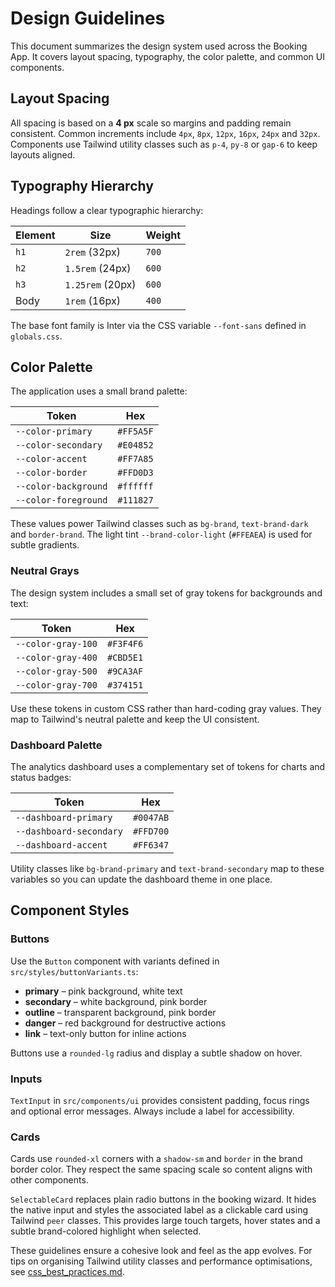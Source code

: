# Design Guidelines

This document summarizes the design system used across the Booking App. It covers layout spacing, typography, the color palette, and common UI components.

## Layout Spacing

All spacing is based on a **4&nbsp;px** scale so margins and padding remain consistent. Common increments include `4px`, `8px`, `12px`, `16px`, `24px` and `32px`. Components use Tailwind utility classes such as `p-4`, `py-8` or `gap-6` to keep layouts aligned.

## Typography Hierarchy

Headings follow a clear typographic hierarchy:

| Element | Size             | Weight |
| ------- | ---------------- | ------ |
| `h1`    | `2rem` (32px)    | `700`  |
| `h2`    | `1.5rem` (24px)  | `600`  |
| `h3`    | `1.25rem` (20px) | `600`  |
| Body    | `1rem` (16px)    | `400`  |

The base font family is Inter via the CSS variable `--font-sans` defined in `globals.css`.

## Color Palette

The application uses a small brand palette:

| Token                | Hex       |
| -------------------- | --------- |
| `--color-primary`    | `#FF5A5F` |
| `--color-secondary`  | `#E04852` |
| `--color-accent`     | `#FF7A85` |
| `--color-border`     | `#FFD0D3` |
| `--color-background` | `#ffffff` |
| `--color-foreground` | `#111827` |

These values power Tailwind classes such as `bg-brand`, `text-brand-dark` and `border-brand`. The light tint `--brand-color-light` (`#FFEAEA`) is used for subtle gradients.

### Neutral Grays

The design system includes a small set of gray tokens for backgrounds and text:

| Token              | Hex       |
| ------------------ | --------- |
| `--color-gray-100` | `#F3F4F6` |
| `--color-gray-400` | `#CBD5E1` |
| `--color-gray-500` | `#9CA3AF` |
| `--color-gray-700` | `#374151` |

Use these tokens in custom CSS rather than hard-coding gray values. They map to Tailwind's neutral palette and keep the UI consistent.

### Dashboard Palette

The analytics dashboard uses a complementary set of tokens for charts and status badges:

| Token                   | Hex       |
| ----------------------- | --------- |
| `--dashboard-primary`   | `#0047AB` |
| `--dashboard-secondary` | `#FFD700` |
| `--dashboard-accent`    | `#FF6347` |

Utility classes like `bg-brand-primary` and `text-brand-secondary` map to these variables so you can update the dashboard theme in one place.

## Component Styles

### Buttons

Use the `Button` component with variants defined in `src/styles/buttonVariants.ts`:

- **primary** – pink background, white text
- **secondary** – white background, pink border
- **outline** – transparent background, pink border
- **danger** – red background for destructive actions
- **link** – text-only button for inline actions

Buttons use a `rounded-lg` radius and display a subtle shadow on hover.

### Inputs

`TextInput` in `src/components/ui` provides consistent padding, focus rings and optional error messages. Always include a label for accessibility.

### Cards

Cards use `rounded-xl` corners with a `shadow-sm` and `border` in the brand border color. They respect the same spacing scale so content aligns with other components.

`SelectableCard` replaces plain radio buttons in the booking wizard. It hides the native input and styles the associated label as a clickable card using Tailwind `peer` classes. This provides large touch targets, hover states and a subtle brand-colored highlight when selected.

These guidelines ensure a cohesive look and feel as the app evolves.
For tips on organising Tailwind utility classes and performance
optimisations, see [css_best_practices.md](css_best_practices.md).
